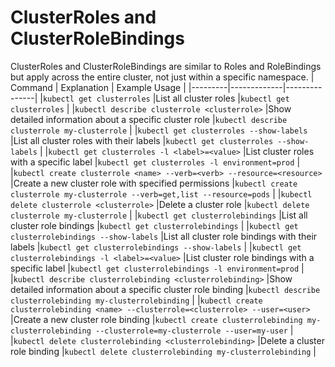 # ClusterRoles and ClusterRoleBindings

ClusterRoles and ClusterRoleBindings are similar to Roles and RoleBindings but apply across the entire cluster, not just within a specific namespace.
| Command | Explanation | Example Usage |
|---------|-------------|---------------|
|`kubectl get clusterroles` |List all cluster roles |`kubectl get clusterroles` |
|`kubectl describe clusterrole <clusterrole>` |Show detailed information about a specific cluster role |`kubectl describe clusterrole my-clusterrole` |
|`kubectl get clusterroles --show-labels` |List all cluster roles with their labels |`kubectl get clusterroles --show-labels` |
|`kubectl get clusterroles -l <label>=<value>` |List cluster roles with a specific label |`kubectl get clusterroles -l environment=prod` |
|`kubectl create clusterrole <name> --verb=<verb> --resource=<resource>` |Create a new cluster role with specified permissions |`kubectl create clusterrole my-clusterrole --verb=get,list --resource=pods` |
|`kubectl delete clusterrole <clusterrole>` |Delete a cluster role |`kubectl delete clusterrole my-clusterrole` |
|`kubectl get clusterrolebindings` |List all cluster role bindings |`kubectl get clusterrolebindings` |
|`kubectl get clusterrolebindings --show-labels` |List all cluster role bindings with their labels |`kubectl get clusterrolebindings --show-labels` |
|`kubectl get clusterrolebindings -l <label>=<value>` |List cluster role bindings with a specific label |`kubectl get clusterrolebindings -l environment=prod` |
|`kubectl describe clusterrolebinding <clusterrolebinding>` |Show detailed information about a specific cluster role binding |`kubectl describe clusterrolebinding my-clusterrolebinding` |
|`kubectl create clusterrolebinding <name> --clusterrole=<clusterrole> --user=<user>` |Create a new cluster role binding |`kubectl create clusterrolebinding my-clusterrolebinding --clusterrole=my-clusterrole --user=my-user` |
|`kubectl delete clusterrolebinding <clusterrolebinding>` |Delete a cluster role binding |`kubectl delete clusterrolebinding my-clusterrolebinding` |
